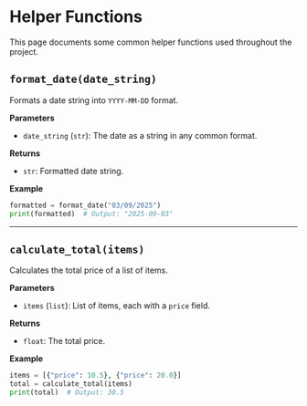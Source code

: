 # Helper Functions

This page documents some common helper functions used throughout the project.

## `format_date(date_string)`

Formats a date string into `YYYY-MM-DD` format.

**Parameters**

- `date_string` (`str`): The date as a string in any common format.

**Returns**

- `str`: Formatted date string.

**Example**

```python
formatted = format_date("03/09/2025")
print(formatted)  # Output: "2025-09-03"
```

---

## `calculate_total(items)`

Calculates the total price of a list of items.

**Parameters**

- `items` (`list`): List of items, each with a `price` field.

**Returns**

- `float`: The total price.

**Example**

```python
items = [{"price": 10.5}, {"price": 20.0}]
total = calculate_total(items)
print(total)  # Output: 30.5
```